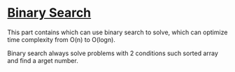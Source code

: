 # [Binary Search](https://github.com/Jianuo-Always-Coding/laicode_solution_java/tree/main/BinarySearch/)
This part contains which can use binary search to solve, which can optimize time complexity from O(n) to O(logn).

Binary search always solve problems with 2 conditions such sorted array and find a arget number.

